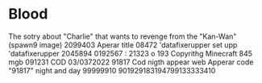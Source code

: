 # Blood
The sotry about  "Charlie" that wants to revenge from the "Kan-Wan"
(spawn9 image) 2099403
Aperar title 08472
'datafixerupper
set upp 'datafixerupper 2045894
0192567 : 21323 o 193
Copyrithg Minecraft
845 mgb
091231 COD 
03/0372022
91817 Cod nigth appear web
Apperar code "91817" night and day 99999910
901929183194799133333410
